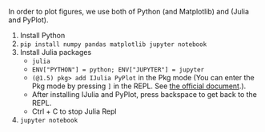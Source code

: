 In order to plot figures, we use both of Python (and Matplotlib) and (Julia and PyPlot).

1. Install Python
1. `pip install numpy pandas matplotlib jupyter notebook`
1. Install Julia packages
    - `julia`
    - `ENV["PYTHON"] = python; ENV["JUPYTER"] = jupyter`
    - `(@1.5) pkg> add IJulia PyPlot` in the Pkg mode (You can enter the Pkg mode by pressing `]` in the REPL. See [the official document](https://docs.julialang.org/en/v1/stdlib/Pkg/).).
    - After installing IJulia and PyPlot, press backspace to get back to the REPL.
    - Ctrl + C to stop Julia Repl
1. `jupyter notebook`

